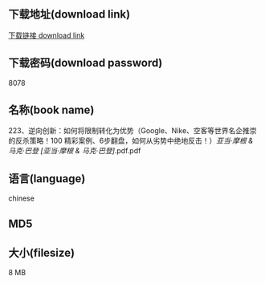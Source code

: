 ## 下载地址(download link)
[下载链接 download link](https://voluble-croquembouche-d321dc.netlify.app/?s=223%E3%80%81%E9%80%86%E5%90%91%E5%88%9B%E6%96%B0%EF%BC%9A%E5%A6%82%E4%BD%95%E5%B0%86%E9%99%90%E5%88%B6%E8%BD%AC%E5%8C%96%E4%B8%BA%E4%BC%98%E5%8A%BF%EF%BC%88Google%E3%80%81Nike%E3%80%81%E7%A9%BA%E5%AE%A2%E7%AD%89%E4%B8%96%E7%95%8C%E5%90%8D%E4%BC%81%E6%8E%A8%E5%B4%87%E7%9A%84%E5%8F%8D%E6%9D%80%E7%AD%96%E7%95%A5%EF%BC%81100+%E7%B2%BE%E5%BD%A9%E6%A1%88%E4%BE%8B%E3%80%816%E6%AD%A5%E7%BF%BB%E7%9B%98%EF%BC%8C%E5%A6%82%E4%BD%95%E4%BB%8E%E5%8A%A3%E5%8A%BF%E4%B8%AD%E7%BB%9D%E5%9C%B0%E5%8F%8D%E5%87%BB%EF%BC%81%EF%BC%89_%E4%BA%9A%E5%BD%93%C2%B7%E6%91%A9%E6%A0%B9+%26+%E9%A9%AC%E5%85%8B%C2%B7%E5%B7%B4%E7%99%BB+%5B%E4%BA%9A%E5%BD%93%C2%B7%E6%91%A9%E6%A0%B9+%26+%E9%A9%AC%E5%85%8B%C2%B7%E5%B7%B4%E7%99%BB%5D_.pdf)

## 下载密码(download password)
8078

## 名称(book name)
223、逆向创新：如何将限制转化为优势（Google、Nike、空客等世界名企推崇的反杀策略！100 精彩案例、6步翻盘，如何从劣势中绝地反击！）_亚当·摩根 & 马克·巴登 [亚当·摩根 & 马克·巴登]_.pdf.pdf

## 语言(language)
chinese

## MD5


## 大小(filesize)
8 MB
